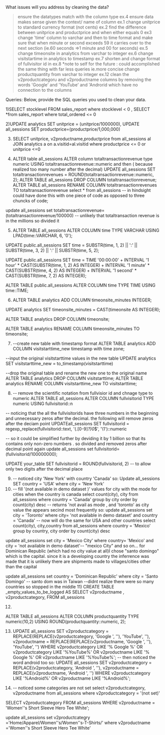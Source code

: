 What issues will you address by cleaning the data?
> ensure the datatypes match with the column type ex.4
> ensure data makes sense given the context/ name of column ex.1
> change unitprice to standard currency format (not cents) ex.2
> find the difference between unitprice and productprice and when either equals 0 ex3
> change 'time' column to varchar and then to time format and make sure that when minute or second exceeds 59 it carries over to the next section (ie.60 seconds =>1 minute and 00 for seconds) ex.5
> change timeonsite in analytics  from varchar to integer ex.6 
> change visitstartime in analytics to timestamp ex.7
> shorten and change format of fullvisitor id in ex.8 *note to self for the future :  could accomplished the same thing with far less queries ie.more concise
> change productquantity from varchar to integer ex.12
> clean the v2productcategoru and v2productname columns by removing the words 'Google' and 'YouTube'  and 'Androrid which have no connection to the columns


Queries:
Below, provide the SQL queries you used to clean your data.

1)SELECT stocklevel FROM sales_report
where stocklevel < 0 ,
SELECT *from sales_report
where total_ordered <=  0 

2)UPDATE analytics
SET unitprice = (unitprice/1000000),
UPDATE all_sessions
SET productprice=(productprice/1,000,000)

3) SELECT unitprice, v2productname,productprice from all_sessions al
JOIN analytics a on a.visitid=al.visitid
where productprice <= 0 or unitprice <=0

4) ALTER table all_sessions
   ALTER column totaltransactionrevenue type  numeric
   USING totaltransactionrevenue::numeric
   and then ( because realized too many number after the decimal)
   UPDATE all_sessions
SET totaltransactionrevenues = ROUND(totaltransactionrevenue::numeric, 2);
ALTER TABLE all_sessions
DROP COLUMN totaltransactionrevenue;
ALTER TABLE all_sessions
RENAME COLUMN totaltransactionrevenues TO totaltransactionrevenue
select * from all_sessions -- in hindsight could have done this with one piece of code as opposed to three chuncks of code;

update  all_sessions
 set totaltransactionrevenue= (totaltransactionrevenue/100000) -- unlikely that totaltransaction revenue is in the millions so divided it

5) ALTER TABLE all_sessions
ALTER COLUMN time
TYPE VARCHAR
USING LPAD(time::VARCHAR, 6, '0');

UPDATE public.all_sessions
SET time = SUBSTR(time, 1, 2) || ':' || SUBSTR(time, 3, 2) || ':' || SUBSTR(time, 5, 2);

UPDATE public.all_sessions
SET time = TIME '00:00:00' + 
           INTERVAL '1 hour' * CAST(SUBSTR(time, 1, 2) AS INTEGER) +
           INTERVAL '1 minute' * CAST(SUBSTR(time, 4, 2) AS INTEGER) +
           INTERVAL '1 second' * CAST(SUBSTR(time, 7, 2) AS INTEGER);
		 
		   
ALTER TABLE public.all_sessions
ALTER COLUMN time TYPE TIME USING time::TIME;

6) ALTER TABLE analytics ADD COLUMN timeonsite_minutes INTEGER;

UPDATE analytics
SET timeonsite_minutes = CAST(timeonsite AS INTEGER);

ALTER TABLE analytics DROP COLUMN timeonsite;

ALTER TABLE analytics RENAME COLUMN timeonsite_minutes TO timeonsite;

7) --create new table with timestamp format
ALTER TABLE analytics ADD COLUMN visitstarttime_new timestamp with time zone;

--input the original visitstarttime values in the new table
UPDATE analytics
SET visitstarttime_new = to_timestamp(visitstarttime)

--drop the original table and rename the new one to the original name
ALTER TABLE analytics DROP COLUMN visitstarttime;
ALTER TABLE analytics RENAME COLUMN visitstarttime_new TO visitstarttime;

8) -- remove the scientific notation from fullvisior id and chnage type to numeric 
ALTER TABLE all_sessions ALTER COLUMN fullvisitorid TYPE numeric USING fullvisitorid::n

-- noticing that the all the fullvisitorids have three numbers in the beginning and unnecessary zeros after the decimal. the following will remove zeros after the deciam point
UPDATEall_sessions
SET fullvisitorid = regexp_replace(fullvisitorid::text, '(\.[0-9]*?)0*$', '\1')::numeric

-- so it could be simplified further by deviding it by 1 billion so that its contains only non-zero numbers . so divided and removed zeros after decimal point again
update all_sessions
set fullvisitorid=(fullvisitorid/100000000);

UPDATE your_table
SET fullvisitorid = ROUND(fullvisitorid, 2) -- to allow only two digits after the decimal place 

9) -- noticed city 'New York' with country 'Canada' so:
  Update all_sessions 
SET country = 'USA' where city = 'New York'
10) -- fill '(not available in demo dataset )' values for city with the mode for cities when the country is canada
select count(city), city from all_sessions where country = 'Canada' group by city order by count(city) desc -- returns 'not avail as mode , and 'toronto' as city value the appears secind most frequently so:
update all_sessions
set city = 'Toronto' where city= 'not available in demo dataset' and country = 'Canada' 
-- now will do the same for USA and other countries
select count(city), city,country from all_sessions where country = 'Mexico' group by  country, city order by count(city) desc 

update all_sessions
set city = 'Mexico City' where country= 'Mexico' and city = 'not available in demo dataset'-- "mexico City" and so on... for Dominican Republic (which had no city value at all)I chose "santo domingo" which is the capital. since it is a developing country the inferrence was made that it is unlikely there are shipments made to villages/cities other than the capital

update all_sessions set country = 'Dominican Republic' where city = 'Santo Domingo' -- santo dom was in Taiwan
--didnt realize there were so many countries so stopped in the middle
11) CREATE TABLE _empty_values_to_be_logged AS
SELECT v2productname , v2productcategory,
FROM all_sessions

12) 
ALTER TABLE all_sessions
ALTER COLUMN productquantity TYPE numeric(10,2) USING ROUND(productquantity::numeric, 2);

13) UPDATE all_sessions
SET v2productcategory = REPLACE(REPLACE(v2productcategory, 'Google ', ''), 'YouTube', ''),
    v2productname = REPLACE(REPLACE(v2productname, 'Google ', ''), 'YouTube', '')
WHERE v2productcategory LIKE '% Google %' OR v2productcategory LIKE '%YouTube%' OR v2productname LIKE '% Google %' OR v2productname LIKE '%YouTube%';
-- then noticed the word android too so:
UPDATE all_sessions
SET v2productcategory = REPLACE(v2productcategory, 'Android ', ''),
    v2productname = REPLACE(v2productname, 'Android ', '')
WHERE v2productcategory LIKE '%Android%' OR v2productname LIKE '%Android%';

14) -- noticed some categories are not set 
select v2productcategory, v2productname from all_sessions where v2productcategory = '(not set)'

SELECT v2productcategory
FROM all_sessions
WHERE v2productname = 'Women''s Short Sleeve Hero Tee White';

update all_sessions
set v2productcategry ='Home/Apparel/Women''s/Women''s-T-Shirts/' where v2productname ='Women''s Short Sleeve Hero Tee White'








